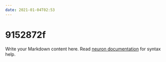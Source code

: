 ```yaml
---
date: 2021-01-04T02:53
---
```


# 9152872f

Write your Markdown content here. Read [neuron documentation](https://neuron.zettel.page/2011404.html) for syntax help.

